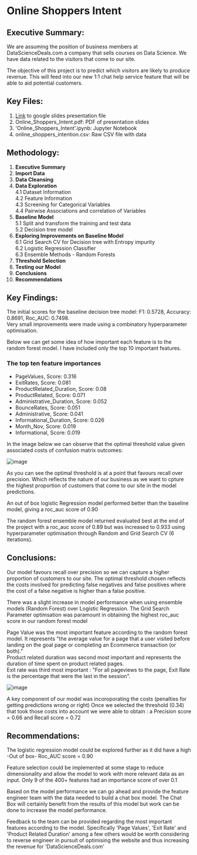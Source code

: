 # Online Shoppers Intent

## Executive Summary:
We are assuming the position of business members at DataScienceDeals.com a company that sells courses on Data Science. We have data related to the visitors that come to our site.

The objective of this project is to predict which visitors are likely to produce revenue. This will feed into our new 1:1 chat help service feature that will be able to aid potential customers.

##  Key Files:
1.  [Link](https://docs.google.com/presentation/d/1Cu6vxCA_1aIgoW1ZqArEayFVPDSDD8eRxzvjWMUvT2I/edit?usp=sharing)
to google slides presentation file
2.  Online_Shoppers_Intent.pdf: PDF of presentation slides
3.  'Online_Shoppers_Intent'.ipynb: Jupyter Notebook
4.  online_shoppers_intention.csv: Raw CSV file with data

##  Methodology:
1. **Executive Summary**  
2. **Import Data**  
3. **Data Cleansing**  
4. **Data Exploration**  
    4.1 Dataset Information  
    4.2 Feature Information  
    4.3 Screening for Categorical Variables  
    4.4 Pairwise Associations and correlation of Variables  
5. **Baseline Model**  
    5.1 Split and transform the training and test data  
    5.2 Decision tree model  
6. **Exploring Improvements on Baseline Model**  
    6.1 Grid Search CV for Decision tree with Entropy impurity  
    6.2 Logistic Regression Classifier  
    6.3 Ensemble Methods - Random Forests  
7. **Threshold Selection** 
8. **Testing our Model** 
9. **Conclusions**  
10. **Recommendations**
    
##  Key Findings:
The initial scores for the baseline decision tree model: F1: 0.5728, Accuracy: 0.8691, Roc_AUC: 0.7498.  
Very small improvements were made using a combinatory hyperparameter optimisation.

Below we can get some idea of how important each feature is to the random forest model. I have included only the top 10 important features.
 
### The top ten feature importances
- PageValues, Score: 0.316  
- ExitRates, Score: 0.081  
- ProductRelated_Duration, Score: 0.08  
- ProductRelated, Score: 0.071  
- Administrative_Duration, Score: 0.052  
- BounceRates, Score: 0.051  
- Administrative, Score: 0.041  
- Informational_Duration, Score: 0.026  
- Month_Nov, Score: 0.019  
- Informational, Score: 0.019 

In the image below we can observe that the optimal threshold value given associated costs of confusion matrix outcomes:    

![image](https://user-images.githubusercontent.com/40424244/94539026-a1c0ea00-023c-11eb-926a-2f2954b9c0c9.png)  


As you can see the optimal threshold is at a point that favours recall over precision. Which reflects the nature of our business as we want to cpture the highest proportion of customers that come to our site in the model predictions.

An out of box logistic Regression model performed better than the baseline model, giving a roc_auc score of 0.90  

The random forest ensemble model returned evaluated best at the end of the project with a roc_auc score of 0.89 but was increased to 0.933 using hyperparameter optimisation through Random and Grid Search CV (6 iterations).

##  Conclusions:
Our model favours recall over precision so we can capture a higher proportion of customers to our site. 
The optimal threshold chosen reflects the costs involved for predicting false negatives and false positives where the cost of a false negative is higher than a false positive.

There was a slight increase in model performance when using ensemble models (Random Forest) over Logistic Regression. The Grid Search Parameter optimsation was paramount in obtaining the highest roc_auc score in our random forest model


Page Value was the most important feature according to the random forest model. It represents "the average value for a page that a user visited before landing on the goal page or completing an Ecommerce transaction (or both)."  
Product related duration was second most important and represents the duration of time spent on product related pages.  
Exit rate was third most important : "For all pageviews to the page, Exit Rate is the percentage that were the last in the session".  

![image](https://user-images.githubusercontent.com/40424244/94539390-109e4300-023d-11eb-8dae-40b453c106ec.png)


A key component of our model was incoroporating the costs (penalties for getting predictions wrong or right) Once we selected the threshold (0.34) that took those costs into account we were able to obtain : a Precision score = 0.66 and Recall score = 0.72
##  Recommendations:
The logistic regression model could be explored further as it did have a high -Out of box- Roc_AUC score = 0.90

Feature selection could be implemented at some stage to reduce dimensionality and allow the model to work with more relevant data as an input. 
Only 9 of the 400+ features had an importance score of over 0.1

Based on the model performance we can go ahead and provide the feature engineer team with the data needed to build a chat box model. The Chat Box will certainly benefit from the results of this model but work can be done to increase the model performance.

Feedback to the team can be provided regarding the most important features according to the model. Specifically 'Page Values', 'Exit Rate' and 'Product Related Duration' among a few others would be worth considering to reverse engineer in pursuit of optimising the website and thus increasing the revenue for 'DataScienceDeals.com'